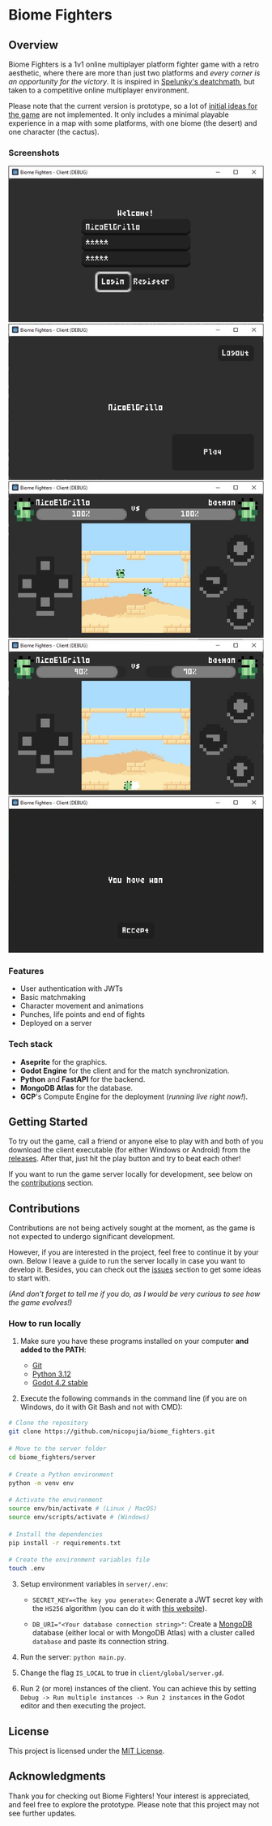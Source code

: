 # Biome Fighters

## Overview
Biome Fighters is a 1v1 online multiplayer platform fighter game with a retro aesthetic, where there are more than just two platforms and *every corner is an opportunity for the victory*. It is inspired in [Spelunky's deatchmath](https://spelunky.fandom.com/wiki/Deathmatch_(HD)), but taken to a competitive online multiplayer environment.

Please note that the current version is prototype, so a lot of [initial ideas for the game](https://github.com/nicopujia/biome_fighters/labels/Enhancement) are not implemented. It only includes a minimal playable experience in a map with some platforms, with one biome (the desert) and one character (the cactus).

### Screenshots
![User authentication](screenshots/user_authentication.jpg)
![Main menu](screenshots/main_menu.jpg)
![Gameplay 1](screenshots/gameplay_1.jpg)
![Gameplay 2](screenshots/gameplay_2.jpg)
![End of match](screenshots/end_of_match.jpg)

### Features
- User authentication with JWTs
- Basic matchmaking
- Character movement and animations
- Punches, life points and end of fights
- Deployed on a server

### Tech stack
- **Aseprite** for the graphics.
- **Godot Engine** for the client and for the match synchronization.
- **Python** and **FastAPI** for the backend.
- **MongoDB Atlas** for the database.
- **GCP**'s Compute Engine for the deployment (*running live right now!*).

## Getting Started
To try out the game, call a friend or anyone else to play with and both of you download the client executable (for either Windows or Android) from the [releases](https://github.com/nicopujia/biome_fighters/releases/). After that, just hit the play button and try to beat each other!

If you want to run the game server locally for development, see below on the [contributions](#how-to-run-locally) section.

## Contributions
Contributions are not being actively sought at the moment, as the game is not expected to undergo significant development. 

However, if you are interested in the project, feel free to continue it by your own. Below I leave a guide to run the server locally in case you want to develop it. Besides, you can check out the [issues](https://github.com/nicopujia/biome_fighters/issues/) section to get some ideas to start with.

*(And don't forget to tell me if you do, as I would be very curious to see how the game evolves!)*

### How to run locally
1. Make sure you have these programs installed on your computer **and added to the PATH**:
    - [Git](https://www.git-scm.com/downloads)
    - [Python 3.12](https://www.python.org/downloads/release/python-3120/)
    - [Godot 4.2 stable](https://godotengine.org/download/archive/4.1.3-stable/)

2. Execute the following commands in the command line (if you are on Windows, do it with Git Bash and not with CMD):
```bash
# Clone the repository
git clone https://github.com/nicopujia/biome_fighters.git

# Move to the server folder
cd biome_fighters/server

# Create a Python environment
python -m venv env

# Activate the environment
source env/bin/activate # (Linux / MacOS)
source env/scripts/activate # (Windows)

# Install the dependencies
pip install -r requirements.txt

# Create the environment variables file
touch .env
```

3. Setup environment variables in `server/.env`:

    - `SECRET_KEY=<The key you generate>`: Generate a JWT secret key with the `HS256` algorithm (you can do it with [this website](https://jwt-keys.21no.de/)). 
    
    - `DB_URI="<Your database connection string>"`: Create a [MongoDB](https://www.mongodb.com/) database (either local or with MongoDB Atlas) with a cluster called `database` and paste its connection string.

4. Run the server: `python main.py`.

5. Change the flag `IS_LOCAL` to true in `client/global/server.gd`.

6. Run 2 (or more) instances of the client. You can achieve this by setting `Debug -> Run multiple instances -> Run 2 instances` in the Godot editor and then executing the project.

## License
This project is licensed under the [MIT License](LICENSE).

## Acknowledgments
Thank you for checking out Biome Fighters! Your interest is appreciated, and feel free to explore the prototype. Please note that this project may not see further updates.
